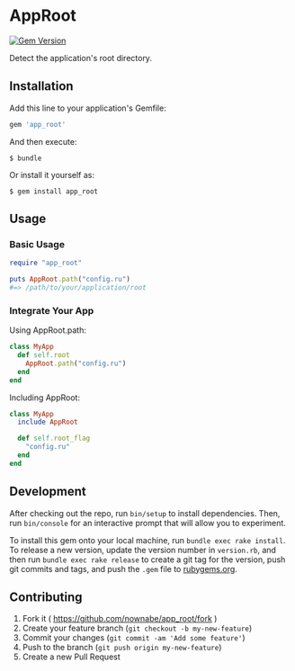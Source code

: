 # AppRoot
[![Gem Version](https://badge.fury.io/rb/app_root.svg)](https://badge.fury.io/rb/app_root)

Detect the application's root directory.

## Installation

Add this line to your application's Gemfile:

```ruby
gem 'app_root'
```

And then execute:

    $ bundle

Or install it yourself as:

    $ gem install app_root

## Usage
### Basic Usage
```ruby
require "app_root"

puts AppRoot.path("config.ru")
#=> /path/to/your/application/root
```

### Integrate Your App
Using AppRoot.path:

```ruby
class MyApp
  def self.root
    AppRoot.path("config.ru")
  end
end
```

Including AppRoot:

```ruby
class MyApp
  include AppRoot

  def self.root_flag
    "config.ru"
  end
end
```

## Development

After checking out the repo, run `bin/setup` to install dependencies. Then, run `bin/console` for an interactive prompt that will allow you to experiment.

To install this gem onto your local machine, run `bundle exec rake install`. To release a new version, update the version number in `version.rb`, and then run `bundle exec rake release` to create a git tag for the version, push git commits and tags, and push the `.gem` file to [rubygems.org](https://rubygems.org).

## Contributing

1. Fork it ( https://github.com/nownabe/app_root/fork )
2. Create your feature branch (`git checkout -b my-new-feature`)
3. Commit your changes (`git commit -am 'Add some feature'`)
4. Push to the branch (`git push origin my-new-feature`)
5. Create a new Pull Request
